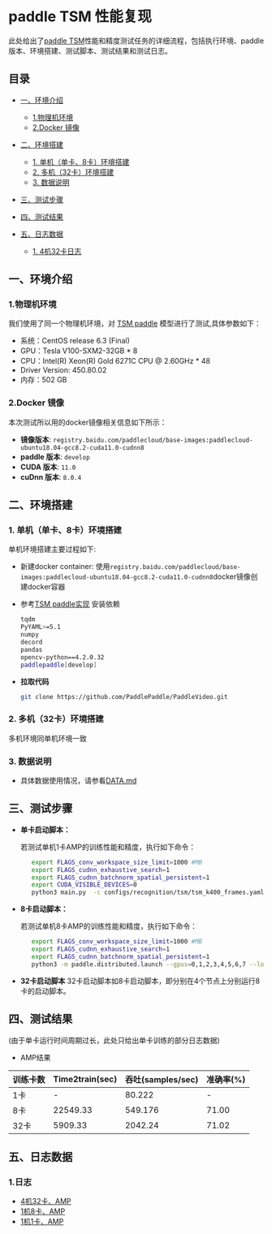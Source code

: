 <!-- omit in toc -->
# paddle TSM 性能复现


此处给出了[paddle TSM](https://github.com/PaddlePaddle/PaddleVideo)性能和精度测试任务的详细流程，包括执行环境、paddle版本、环境搭建、测试脚本、测试结果和测试日志。

<!-- omit in toc -->
## 目录
- [一、环境介绍](#一环境介绍)
  - [1.物理机环境](#1物理机环境)
  - [2.Docker 镜像](#2docker-镜像)
- [二、环境搭建](#二环境搭建)
  - [1. 单机（单卡、8卡）环境搭建](#1-单机单卡8卡环境搭建)
  - [2. 多机（32卡）环境搭建](#2-多机32卡环境搭建)
  - [3. 数据说明](#3-数据说明)

- [三、测试步骤](#三测试步骤)
- [四、测试结果](#四测试结果)
- [五、日志数据](#五日志数据)
  - [1. 4机32卡日志](#1日志)


## 一、环境介绍

### 1.物理机环境

我们使用了同一个物理机环境，对 [TSM paddle](https://github.com/PaddlePaddle/PaddleVideo) 模型进行了测试,具体参数如下：
  - 系统：CentOS release 6.3 (Final)
  - GPU：Tesla V100-SXM2-32GB * 8
  - CPU：Intel(R) Xeon(R) Gold 6271C CPU @ 2.60GHz * 48
  - Driver Version: 450.80.02
  - 内存：502 GB

### 2.Docker 镜像

本次测试所以用的docker镜像相关信息如下所示：

- **镜像版本**: `registry.baidu.com/paddlecloud/base-images:paddlecloud-ubuntu18.04-gcc8.2-cuda11.0-cudnn8`
- **paddle 版本**: `develop`
- **CUDA 版本**: `11.0`
- **cuDnn 版本**: `8.0.4`

## 二、环境搭建

### 1. 单机（单卡、8卡）环境搭建

单机环境搭建主要过程如下:
- 新建docker container:
使用`registry.baidu.com/paddlecloud/base-images:paddlecloud-ubuntu18.04-gcc8.2-cuda11.0-cudnn8`docker镜像创建docker容器  

- 参考[TSM paddle实现](https://github.com/PaddlePaddle/PaddleVideo) 安装依赖
    ```bash
    tqdm
    PyYAML>=5.1
    numpy
    decord
    pandas
    opencv-python==4.2.0.32
    paddlepaddle[develop]
    ```

- **拉取代码**

    ```bash
    git clone https://github.com/PaddlePaddle/PaddleVideo.git
    ```

### 2. 多机（32卡）环境搭建

多机环境同单机环境一致


### 3. 数据说明
- 具体数据使用情况，请参看[DATA.md](DATA.md)

## 三、测试步骤

- **单卡启动脚本：**

    若测试单机1卡AMP的训练性能和精度，执行如下命令：

    ```bash
       export FLAGS_conv_workspace_size_limit=1000 #MB
       export FLAGS_cudnn_exhaustive_search=1
       export FLAGS_cudnn_batchnorm_spatial_persistent=1
       export CUDA_VISIBLE_DEVICES=0
       python3 main.py  -c configs/recognition/tsm/tsm_k400_frames.yaml --amp --validate
    ```

- **8卡启动脚本：**

    若测试单机8卡AMP的训练性能和精度，执行如下命令：

    ```bash
       export FLAGS_conv_workspace_size_limit=1000 #MB
       export FLAGS_cudnn_exhaustive_search=1
       export FLAGS_cudnn_batchnorm_spatial_persistent=1
       python3 -m paddle.distributed.launch --gpus=0,1,2,3,4,5,6,7 --log_dir=log_tsm main.py --amp --validate -c configs/recognition/tsm/tsm_k400_frames.yaml
    ```

- **32卡启动脚本**
    32卡启动脚本如8卡启动脚本，即分别在4个节点上分别运行8卡的启动脚本。

## 四、测试结果
(由于单卡运行时间周期过长，此处只给出单卡训练的部分日志数据)
- AMP结果

|  训练卡数   | Time2train(sec)  |吞吐(samples/sec)  |  准确率(%) |
|------------|------------|------------|------------|
|    1卡     |     -      |    80.222     |    -     |
|    8卡     | 22549.33   |   549.176      |     71.00     |
|    32卡    | 5909.33   |   2042.24      |    71.02     |
  

## 五、日志数据
### 1.日志
- [4机32卡、AMP ](../log/GPUx32_AMP.log)
- [1机8卡、AMP ](../log/GPUx8_AMP.log)
- [1机1卡、AMP ](../log/GPUx1_AMP.log)

